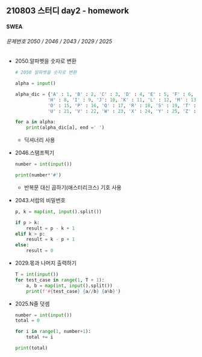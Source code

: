 ## 210803 스터디 day2 - homework

#### SWEA

###### 문제번호 2050 / 2046 / 2043 / 2029 / 2025

- 2050.알파벳을 숫자로 변환

  ```python
  # 2050 알파벳을 숫자로 변환
  
  alpha = input()
  
  alpha_dic = {'A' : 1, 'B' : 2, 'C' : 3, 'D' : 4, 'E' : 5, 'F' : 6, 'G' : 7, 
              'H' : 8, 'I' : 9, 'J': 10, 'K' : 11, 'L' : 12, 'M' : 13, 'N' : 14,
              'O' : 15, 'P' : 16, 'Q' : 17, 'R' : 18, 'S' : 19, 'T' : 20, 
              'U' : 21, 'V' : 22, 'W' : 23, 'X' : 24, 'Y' : 25, 'Z' : 26}
  
  for a in alpha:
      print(alpha_dic[a], end =' ')
  ```

  - 딕셔너리 사용

- 2046.스탬프찍기

  ```python
  number = int(input())
  
  print(number*'#')
  ```

  - 반복문 대신 곱하기(애스터리크스) 기호 사용

- 2043.서랍의 비밀번호

  ```python
  p, k = map(int, input().split())
  
  if p > k:
      result = p - k + 1
  elif k > p:
      result = k - p + 1
  else: 
      result = 0
  ```

- 2029.몫과 나머지 출력하기

  ```python
  T = int(input())
  for test_case in range(1, T + 1):
      a, b = map(int, input().split())
      print(f'#{test_case} {a//b} {a%b}')
  ```

- 2025.N줄 덧셈

  ```python
  number = int(input())
  total = 0
  
  for i in range(1, number+1):
      total += i
  
  print(total)
  ```

  

